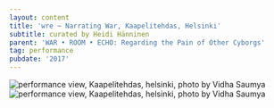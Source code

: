 ```yaml
---
layout: content
title: 'wre ~ Narrating War, Kaapelitehdas, Helsinki'
subtitle: curated by Heidi Hänninen
parent: 'WAR • ROOM • ECHO: Regarding the Pain of Other Cyborgs'
tag: performance
pubdate: '2017'
---
```

![performance view, Kaapelitehdas, helsinki, photo by Vidha Saumya](/assets/img/kapeli-performance.jpg)
![performance view, Kaapelitehdas, helsinki, photo by Vidha Saumya](/assets/img/narrating-war.jpg)
